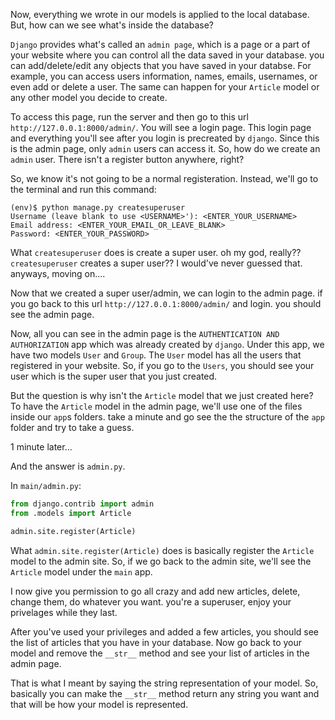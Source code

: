 Now, everything we wrote in our models is applied to the local database. But, how can we see what's inside the database?

`Django` provides what's called an `admin page`, which is a page or a part of your website where you can control all the data saved in your database. you can add/delete/edit any objects that you have saved in your databse. For example, you can access users information, names, emails, usernames, or even add or delete a user. The same can happen for your `Article` model or any other model you decide to create.

To access this page, run the server and then go to this url `http://127.0.0.1:8000/admin/`. You will see a login page. This login page and everything you'll see after you login is precreated by `django`. Since this is the admin page, only `admin` users can access it. So, how do we create an `admin` user. There isn't a register button anywhere, right?

So, we know it's not going to be a normal registeration. Instead, we'll go to the terminal and run this command:
```shell
(env)$ python manage.py createsuperuser
Username (leave blank to use <USERNAME>'): <ENTER_YOUR_USERNAME>
Email address: <ENTER_YOUR_EMAIL_OR_LEAVE_BLANK>
Password: <ENTER_YOUR_PASSWORD>
```
What `createsuperuser` does is create a super user. oh my god, really?? `createsuperuser` creates a super user?? I would've never guessed that. anyways, moving on....

Now that we  created a super user/admin, we can login to the admin page. if you go back to this url `http://127.0.0.1:8000/admin/` and login. you should see the admin page. 

Now, all you can see in the admin page is the `AUTHENTICATION AND AUTHORIZATION` app which was already created by `django`. Under this app, we have two models `User` and `Group`. The `User` model has all the users that registered in your website. So, if you go to the `Users`, you should see your user which is the super user that you just created.

But the question is why isn't the `Article` model that we just created here?
To have the `Article` model in the admin page, we'll use one of the files inside our `app`s folders. take a minute and go see the the structure of the `app` folder and try to take a guess. 

1 minute later...

And the answer is `admin.py`.

In `main/admin.py`:
```python
from django.contrib import admin
from .models import Article

admin.site.register(Article)
```

What `admin.site.register(Article)` does is basically register the `Article` model to the admin site. So, if we go back to the admin site, we'll see the `Article` model under the `main` app.

I now give you permission to go all crazy and add new articles, delete, change them, do whatever you want. you're a superuser, enjoy your privelages while they last.


After you've used your privileges and added a few articles, you should see the list of articles that you have in your database. Now go back to your model and remove the `__str__` method and see your list of articles in the admin page.

That is what I meant by saying the string representation of your model. So, basically you can make the `__str__` method return any string you want and that will be how your model is represented. 